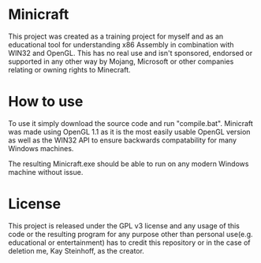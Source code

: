 # Minicraft

This project was created as a training project for myself and as an educational tool for understanding x86 Assembly in combination with WIN32 and OpenGL.
This has no real use and isn't sponsored, endorsed or supported in any other way by Mojang, Microsoft or other companies relating or owning rights to Minecraft.

# How to use

To use it simply download the source code and run "compile.bat".
Minicraft was made using OpenGL 1.1 as it is the most easily usable OpenGL version as well as the WIN32 API to ensure backwards compatability for many Windows machines.

The resulting Minicraft.exe should be able to run on any modern Windows machine without issue.

# License

This project is released under the GPL v3 license and any usage of this code or the resulting program for any purpose other than personal use(e.g. educational or entertainment) 
has to credit this repository or in the case of deletion me, Kay Steinhoff, as the creator.
